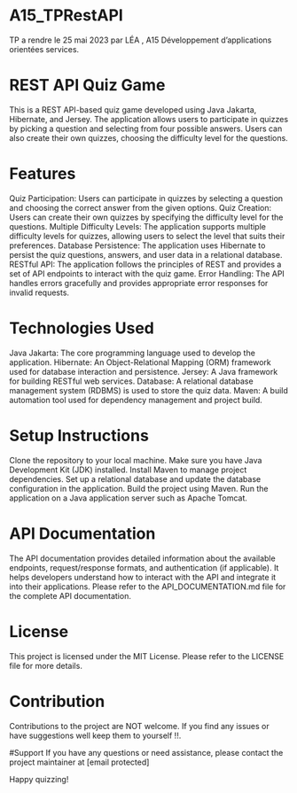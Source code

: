 # A15_TPRestAPI
TP a rendre le 25 mai 2023 par LÉA  , A15 Développement d’applications orientées services.

# REST API Quiz Game
This is a REST API-based quiz game developed using Java Jakarta, Hibernate, and Jersey. The application allows users to participate in quizzes by picking a question and selecting from four possible answers. Users can also create their own quizzes, choosing the difficulty level for the questions.

# Features
Quiz Participation: Users can participate in quizzes by selecting a question and choosing the correct answer from the given options.
Quiz Creation: Users can create their own quizzes by specifying the difficulty level for the questions.
Multiple Difficulty Levels: The application supports multiple difficulty levels for quizzes, allowing users to select the level that suits their preferences.
Database Persistence: The application uses Hibernate to persist the quiz questions, answers, and user data in a relational database.
RESTful API: The application follows the principles of REST and provides a set of API endpoints to interact with the quiz game.
Error Handling: The API handles errors gracefully and provides appropriate error responses for invalid requests.

# Technologies Used
Java Jakarta: The core programming language used to develop the application.
Hibernate: An Object-Relational Mapping (ORM) framework used for database interaction and persistence.
Jersey: A Java framework for building RESTful web services.
Database: A relational database management system (RDBMS) is used to store the quiz data.
Maven: A build automation tool used for dependency management and project build.
# Setup Instructions
Clone the repository to your local machine.
Make sure you have Java Development Kit (JDK) installed.
Install Maven to manage project dependencies.
Set up a relational database and update the database configuration in the application.
Build the project using Maven.
Run the application on a Java application server such as Apache Tomcat.
# API Documentation
The API documentation provides detailed information about the available endpoints, request/response formats, and authentication (if applicable). It helps developers understand how to interact with the API and integrate it into their applications. Please refer to the API_DOCUMENTATION.md file for the complete API documentation.

# License
This project is licensed under the MIT License. Please refer to the LICENSE file for more details.

# Contribution
Contributions to the project are NOT welcome. If you find any issues or have suggestions well keep them to yourself !!.

#Support
If you have any questions or need assistance, please contact the project maintainer at [email protected]

Happy quizzing!
